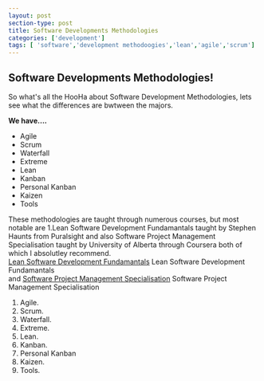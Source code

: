 ```yaml
---
layout: post
section-type: post
title: Software Developments Methodologies
categories: ['development']
tags: [ 'software','development methodoogies','lean','agile','scrum']
---
```



## Software Developments Methodologies!  

So what's all the HooHa about Software Development Methodologies, lets see what the differences are bwtween the majors.    


**We have....**     
* Agile   
* Scrum  
* Waterfall  
* Extreme  
* Lean  
* Kanban 
* Personal Kanban  
* Kaizen  
* Tools 

These methodologies are taught through numerous courses, but most notable are 1.Lean Software Development Fundamantals taught by Stephen Haunts from Puralsight and also Software Project Management Specialisation taught by University of Alberta through Coursera both of which I absolutley recommend.  
[Lean Software Development Fundamantals](https://app.pluralsight.com/library/courses/lean-software-development-fundamentals/table-of-contents) Lean Software Development Fundamantals  
and [Software Project Management Specialisation](https://www.coursera.org/specializations/product-management) Software Project Management Specialisation

1. Agile.  
2. Scrum.  
3. Waterfall.  
4. Extreme.  
5. Lean.  
6. Kanban.
7. Personal Kanban
8. Kaizen. 
9. Tools.  





